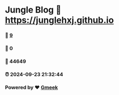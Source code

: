 # Jungle Blog :link: https://junglehxj.github.io 
### :page_facing_up: [9](https://junglehxj.github.io/tag.html) 
### :speech_balloon: 0 
### :hibiscus: 44649 
### :alarm_clock: 2024-09-23 21:32:44 
### Powered by :heart: [Gmeek](https://github.com/Meekdai/Gmeek)
